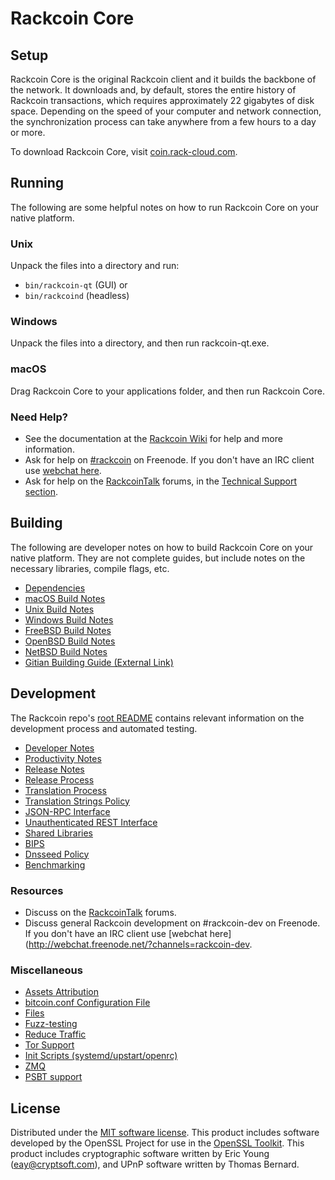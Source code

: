 Rackcoin Core
=============

Setup
---------------------
Rackcoin Core is the original Rackcoin client and it builds the backbone of the network. It downloads and, by default, stores the entire history of Rackcoin transactions, which requires approximately 22 gigabytes of disk space. Depending on the speed of your computer and network connection, the synchronization process can take anywhere from a few hours to a day or more.

To download Rackcoin Core, visit [coin.rack-cloud.com](https://coin.rack-cloud.com/).

Running
---------------------
The following are some helpful notes on how to run Rackcoin Core on your native platform.

### Unix

Unpack the files into a directory and run:

- `bin/rackcoin-qt` (GUI) or
- `bin/rackcoind` (headless)

### Windows

Unpack the files into a directory, and then run rackcoin-qt.exe.

### macOS

Drag Rackcoin Core to your applications folder, and then run Rackcoin Core.

### Need Help?

* See the documentation at the [Rackcoin Wiki](https://rackcoin.info/)
for help and more information.
* Ask for help on [#rackcoin](http://webchat.freenode.net?channels=rackcoin) on Freenode. If you don't have an IRC client use [webchat here](http://webchat.freenode.net?channels=rackcoin).
* Ask for help on the [RackcoinTalk](https://rackcointalk.io/) forums, in the [Technical Support section](https://rackcointalk.io/c/technical-support).

Building
---------------------
The following are developer notes on how to build Rackcoin Core on your native platform. They are not complete guides, but include notes on the necessary libraries, compile flags, etc.

- [Dependencies](dependencies.md)
- [macOS Build Notes](build-osx.md)
- [Unix Build Notes](build-unix.md)
- [Windows Build Notes](build-windows.md)
- [FreeBSD Build Notes](build-freebsd.md)
- [OpenBSD Build Notes](build-openbsd.md)
- [NetBSD Build Notes](build-netbsd.md)
- [Gitian Building Guide (External Link)](https://github.com/bitcoin-core/docs/blob/master/gitian-building.md)

Development
---------------------
The Rackcoin repo's [root README](/README.md) contains relevant information on the development process and automated testing.

- [Developer Notes](developer-notes.md)
- [Productivity Notes](productivity.md)
- [Release Notes](release-notes.md)
- [Release Process](release-process.md)
- [Translation Process](translation_process.md)
- [Translation Strings Policy](translation_strings_policy.md)
- [JSON-RPC Interface](JSON-RPC-interface.md)
- [Unauthenticated REST Interface](REST-interface.md)
- [Shared Libraries](shared-libraries.md)
- [BIPS](bips.md)
- [Dnsseed Policy](dnsseed-policy.md)
- [Benchmarking](benchmarking.md)

### Resources
* Discuss on the [RackcoinTalk](https://rackcointalk.io/) forums.
* Discuss general Rackcoin development on #rackcoin-dev on Freenode. If you don't have an IRC client use [webchat here](http://webchat.freenode.net/?channels=rackcoin-dev.

### Miscellaneous
- [Assets Attribution](assets-attribution.md)
- [bitcoin.conf Configuration File](bitcoin-conf.md)
- [Files](files.md)
- [Fuzz-testing](fuzzing.md)
- [Reduce Traffic](reduce-traffic.md)
- [Tor Support](tor.md)
- [Init Scripts (systemd/upstart/openrc)](init.md)
- [ZMQ](zmq.md)
- [PSBT support](psbt.md)

License
---------------------
Distributed under the [MIT software license](/COPYING).
This product includes software developed by the OpenSSL Project for use in the [OpenSSL Toolkit](https://www.openssl.org/). This product includes
cryptographic software written by Eric Young ([eay@cryptsoft.com](mailto:eay@cryptsoft.com)), and UPnP software written by Thomas Bernard.
